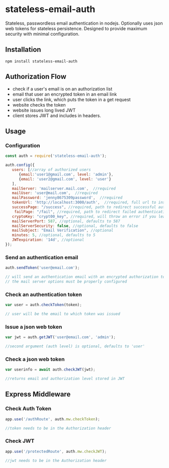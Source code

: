 # stateless-email-auth

Stateless, passwordless email authentication in nodejs. Optionally uses json web tokens for stateless persistence. 
Designed to provide maximum security with minimal configuration.

## Installation

```shell
npm install stateless-email-auth
```

## Authorization Flow

- check if a user's email is on an authorization list
- email that user an encrypted token in an email link
- user clicks the link, which puts the token in a get request
- website checks the token
- website issues long lived JWT
- client stores JWT and includes in headers.

## Usage

### Configuration

```javascript
const auth = require('stateless-email-auth');

auth.config({
   users: [//array of authorized users
      {email:'user1@gmail.com', level: 'admin'}, 
      {email: 'user2@gmail.com', level: 'user'}
   ], 
   mailServer: 'mailserver.mail.com',  //required
   mailUser: 'user@mail.com',  //required
   mailPassword: 'jenny8675309password',  //required
   tokenUrl: 'http://localhost:3000/auth',  //required, full url to insert into email with generated token
   successPage: "/success", //required, path to redirect successful authentication
	failPage: "/fail", //required, path to redirect failed authentication
   cryptoKey: "crypt00_key", //required, will throw an error if you leave default key,
   mailServerPort: 587, //optional, defaults to 587
   mailServerSecurity: false, //optional, defaults to false
   mailSubject: "Email Verification", //optional
   minutes: 5, //optional, defaults to 5
   JWTexpiration: '14d', //optional
});
```

### Send an authentication email

```javascript
auth.sendToken('user@email.com');

// will send an authentication email with an encrypted authorization token link
// the mail server options must be properly configured
```

### Check an authentication token

```javascript
var user = auth.checkToken(token);

// user will be the email to which token was issued
```

### Issue a json web token

```javascript
var jwt = auth.getJWT('user@email.com', 'admin');

//second argument (auth level) is optional, defaults to 'user'
```

### Check a json web token

```javascript
var userinfo = await auth.checkJWT(jwt);

//returns email and authorization level stored in JWT
```

## Express Middleware

### Check Auth Token

```javascript
app.use('/authRoute', auth.mw.checkToken);

//token needs to be in the Authorization header
```

### Check JWT

```javascript
app.use('/protectedRoute', auth.mw.checkJWT);

//jwt needs to be in the Authorization header
```
